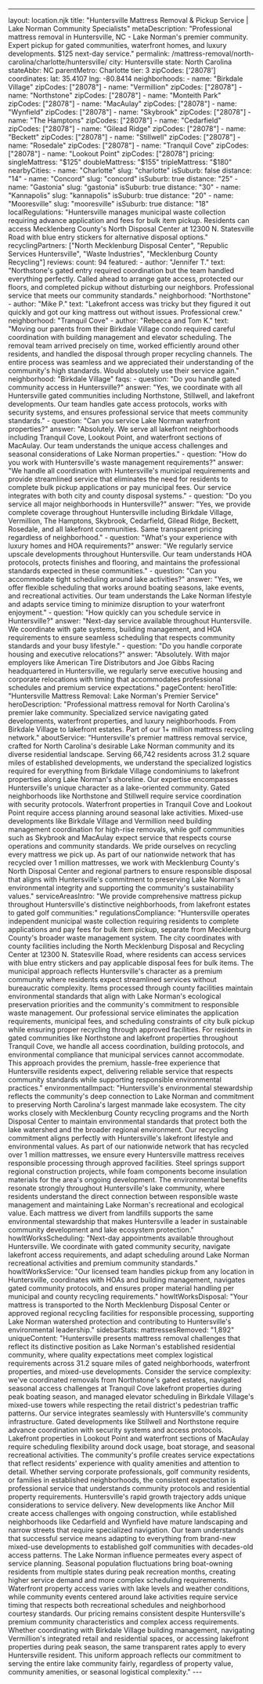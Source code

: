 ---
layout: location.njk
title: "Huntersville Mattress Removal & Pickup Service | Lake Norman Community Specialists" metaDescription: "Professional mattress removal in Huntersville, NC - Lake Norman's premier community. Expert pickup for gated communities, waterfront homes, and luxury developments. $125 next-day service."
permalink: /mattress-removal/north-carolina/charlotte/huntersville/
city: Huntersville state: North Carolina stateAbbr: NC parentMetro: Charlotte tier: 3 zipCodes: ['28078'] coordinates: lat: 35.4107 lng: -80.8414 neighborhoods: - name: "Birkdale Village" zipCodes: ["28078"] - name: "Vermillion" zipCodes: ["28078"] - name: "Northstone" zipCodes: ["28078"] - name: "Monteith Park" zipCodes: ["28078"] - name: "MacAulay" zipCodes: ["28078"] - name: "Wynfield" zipCodes: ["28078"] - name: "Skybrook" zipCodes: ["28078"] - name: "The Hamptons" zipCodes: ["28078"] - name: "Cedarfield" zipCodes: ["28078"] - name: "Gilead Ridge" zipCodes: ["28078"] - name: "Beckett" zipCodes: ["28078"] - name: "Stillwell" zipCodes: ["28078"] - name: "Rosedale" zipCodes: ["28078"] - name: "Tranquil Cove" zipCodes: ["28078"] - name: "Lookout Point" zipCodes: ["28078"] pricing: singleMattress: "$125" doubleMattress: "$155" tripleMattress: "$180" nearbyCities: - name: "Charlotte" slug: "charlotte" isSuburb: false distance: "14" - name: "Concord" slug: "concord" isSuburb: true distance: "25" - name: "Gastonia" slug: "gastonia" isSuburb: true distance: "30" - name: "Kannapolis" slug: "kannapolis" isSuburb: true distance: "20" - name: "Mooresville" slug: "mooresville" isSuburb: true distance: "18" localRegulations: "Huntersville manages municipal waste collection requiring advance application and fees for bulk item pickup. Residents can access Mecklenberg County's North Disposal Center at 12300 N. Statesville Road with blue entry stickers for alternative disposal options." recyclingPartners: ["North Mecklenburg Disposal Center", "Republic Services Huntersville", "Waste Industries", "Mecklenburg County Recycling"] reviews: count: 94 featured: - author: "Jennifer T." text: "Northstone's gated entry required coordination but the team handled everything perfectly. Called ahead to arrange gate access, protected our floors, and completed pickup without disturbing our neighbors. Professional service that meets our community standards." neighborhood: "Northstone" - author: "Mike P." text: "Lakefront access was tricky but they figured it out quickly and got our king mattress out without issues. Professional crew." neighborhood: "Tranquil Cove" - author: "Rebecca and Tom K." text: "Moving our parents from their Birkdale Village condo required careful coordination with building management and elevator scheduling. The removal team arrived precisely on time, worked efficiently around other residents, and handled the disposal through proper recycling channels. The entire process was seamless and we appreciated their understanding of the community's high standards. Would absolutely use their service again." neighborhood: "Birkdale Village" faqs: - question: "Do you handle gated community access in Huntersville?" answer: "Yes, we coordinate with all Huntersville gated communities including Northstone, Stillwell, and lakefront developments. Our team handles gate access protocols, works with security systems, and ensures professional service that meets community standards." - question: "Can you service Lake Norman waterfront properties?" answer: "Absolutely. We serve all lakefront neighborhoods including Tranquil Cove, Lookout Point, and waterfront sections of MacAulay. Our team understands the unique access challenges and seasonal considerations of Lake Norman properties." - question: "How do you work with Huntersville's waste management requirements?" answer: "We handle all coordination with Huntersville's municipal requirements and provide streamlined service that eliminates the need for residents to complete bulk pickup applications or pay municipal fees. Our service integrates with both city and county disposal systems." - question: "Do you service all major neighborhoods in Huntersville?" answer: "Yes, we provide complete coverage throughout Huntersville including Birkdale Village, Vermillion, The Hamptons, Skybrook, Cedarfield, Gilead Ridge, Beckett, Rosedale, and all lakefront communities. Same transparent pricing regardless of neighborhood." - question: "What's your experience with luxury homes and HOA requirements?" answer: "We regularly service upscale developments throughout Huntersville. Our team understands HOA protocols, protects finishes and flooring, and maintains the professional standards expected in these communities." - question: "Can you accommodate tight scheduling around lake activities?" answer: "Yes, we offer flexible scheduling that works around boating seasons, lake events, and recreational activities. Our team understands the Lake Norman lifestyle and adapts service timing to minimize disruption to your waterfront enjoyment." - question: "How quickly can you schedule service in Huntersville?" answer: "Next-day service available throughout Huntersville. We coordinate with gate systems, building management, and HOA requirements to ensure seamless scheduling that respects community standards and your busy lifestyle." - question: "Do you handle corporate housing and executive relocations?" answer: "Absolutely. With major employers like American Tire Distributors and Joe Gibbs Racing headquartered in Huntersville, we regularly serve executive housing and corporate relocations with timing that accommodates professional schedules and premium service expectations." pageContent: heroTitle: "Huntersville Mattress Removal: Lake Norman's Premier Service" heroDescription: "Professional mattress removal for North Carolina's premier lake community. Specialized service navigating gated developments, waterfront properties, and luxury neighborhoods. From Birkdale Village to lakefront estates. Part of our 1+ million mattress recycling network." aboutService: "Huntersville's premier mattress removal service, crafted for North Carolina's desirable Lake Norman community and its diverse residential landscape. Serving 66,742 residents across 31.2 square miles of established developments, we understand the specialized logistics required for everything from Birkdale Village condominiums to lakefront properties along Lake Norman's shoreline. Our expertise encompasses Huntersville's unique character as a lake-oriented community. Gated neighborhoods like Northstone and Stillwell require service coordination with security protocols. Waterfront properties in Tranquil Cove and Lookout Point require access planning around seasonal lake activities. Mixed-use developments like Birkdale Village and Vermillion need building management coordination for high-rise removals, while golf communities such as Skybrook and MacAulay expect service that respects course operations and community standards. We pride ourselves on recycling every mattress we pick up. As part of our nationwide network that has recycled over 1 million mattresses, we work with Mecklenburg County's North Disposal Center and regional partners to ensure responsible disposal that aligns with Huntersville's commitment to preserving Lake Norman's environmental integrity and supporting the community's sustainability values." serviceAreasIntro: "We provide comprehensive mattress pickup throughout Huntersville's distinctive neighborhoods, from lakefront estates to gated golf communities:" regulationsCompliance: "Huntersville operates independent municipal waste collection requiring residents to complete applications and pay fees for bulk item pickup, separate from Mecklenburg County's broader waste management system. The city coordinates with county facilities including the North Mecklenburg Disposal and Recycling Center at 12300 N. Statesville Road, where residents can access services with blue entry stickers and pay applicable disposal fees for bulk items. The municipal approach reflects Huntersville's character as a premium community where residents expect streamlined services without bureaucratic complexity. Items processed through county facilities maintain environmental standards that align with Lake Norman's ecological preservation priorities and the community's commitment to responsible waste management. Our professional service eliminates the application requirements, municipal fees, and scheduling constraints of city bulk pickup while ensuring proper recycling through approved facilities. For residents in gated communities like Northstone and lakefront properties throughout Tranquil Cove, we handle all access coordination, building protocols, and environmental compliance that municipal services cannot accommodate. This approach provides the premium, hassle-free experience that Huntersville residents expect, delivering reliable service that respects community standards while supporting responsible environmental practices." environmentalImpact: "Huntersville's environmental stewardship reflects the community's deep connection to Lake Norman and commitment to preserving North Carolina's largest manmade lake ecosystem. The city works closely with Mecklenburg County recycling programs and the North Disposal Center to maintain environmental standards that protect both the lake watershed and the broader regional environment. Our recycling commitment aligns perfectly with Huntersville's lakefront lifestyle and environmental values. As part of our nationwide network that has recycled over 1 million mattresses, we ensure every Huntersville mattress receives responsible processing through approved facilities. Steel springs support regional construction projects, while foam components become insulation materials for the area's ongoing development. The environmental benefits resonate strongly throughout Huntersville's lake community, where residents understand the direct connection between responsible waste management and maintaining Lake Norman's recreational and ecological value. Each mattress we divert from landfills supports the same environmental stewardship that makes Huntersville a leader in sustainable community development and lake ecosystem protection." howItWorksScheduling: "Next-day appointments available throughout Huntersville. We coordinate with gated community security, navigate lakefront access requirements, and adapt scheduling around Lake Norman recreational activities and premium community standards." howItWorksService: "Our licensed team handles pickup from any location in Huntersville, coordinates with HOAs and building management, navigates gated community protocols, and ensures proper material handling per municipal and county recycling requirements." howItWorksDisposal: "Your mattress is transported to the North Mecklenburg Disposal Center or approved regional recycling facilities for responsible processing, supporting Lake Norman watershed protection and contributing to Huntersville's environmental leadership." sidebarStats: mattressesRemoved: "1,892" uniqueContent: "Huntersville presents mattress removal challenges that reflect its distinctive position as Lake Norman's established residential community, where quality expectations meet complex logistical requirements across 31.2 square miles of gated neighborhoods, waterfront properties, and mixed-use developments. Consider the service complexity: we've coordinated removals from Northstone's gated estates, navigated seasonal access challenges at Tranquil Cove lakefront properties during peak boating season, and managed elevator scheduling in Birkdale Village's mixed-use towers while respecting the retail district's pedestrian traffic patterns. Our service integrates seamlessly with Huntersville's community infrastructure. Gated developments like Stillwell and Northstone require advance coordination with security systems and access protocols. Lakefront properties in Lookout Point and waterfront sections of MacAulay require scheduling flexibility around dock usage, boat storage, and seasonal recreational activities. The community's profile creates service expectations that reflect residents' experience with quality amenities and attention to detail. Whether serving corporate professionals, golf community residents, or families in established neighborhoods, the consistent expectation is professional service that understands community protocols and residential property requirements. Huntersville's rapid growth trajectory adds unique considerations to service delivery. New developments like Anchor Mill create access challenges with ongoing construction, while established neighborhoods like Cedarfield and Wynfield have mature landscaping and narrow streets that require specialized navigation. Our team understands that successful service means adapting to everything from brand-new mixed-use developments to established golf communities with decades-old access patterns. The Lake Norman influence permeates every aspect of service planning. Seasonal population fluctuations bring boat-owning residents from multiple states during peak recreation months, creating higher service demand and more complex scheduling requirements. Waterfront property access varies with lake levels and weather conditions, while community events centered around lake activities require service timing that respects both recreational schedules and neighborhood courtesy standards. Our pricing remains consistent despite Huntersville's premium community characteristics and complex access requirements. Whether coordinating with Birkdale Village building management, navigating Vermillion's integrated retail and residential spaces, or accessing lakefront properties during peak season, the same transparent rates apply to every Huntersville resident. This uniform approach reflects our commitment to serving the entire lake community fairly, regardless of property value, community amenities, or seasonal logistical complexity." ---
